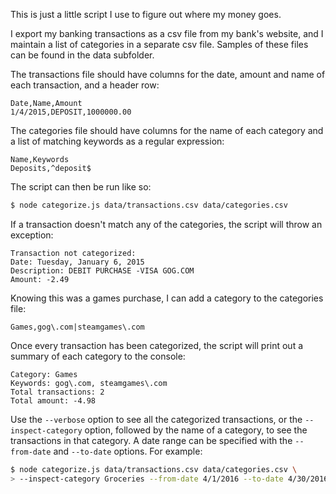 This is just a little script I use to figure out where my money goes.

I export my banking transactions as a csv file from my bank's website, and I
maintain a list of categories in a separate csv file. Samples of these files can
be found in the data subfolder.

The transactions file should have columns for the date, amount and name of each
transaction, and a header row:

```
Date,Name,Amount
1/4/2015,DEPOSIT,1000000.00
```

The categories file should have columns for the name of each category and a list
of matching keywords as a regular expression:

```
Name,Keywords
Deposits,^deposit$
```

The script can then be run like so:

```sh
$ node categorize.js data/transactions.csv data/categories.csv
```

If a transaction doesn't match any of the categories, the script will throw an
exception:

```
Transaction not categorized:
Date: Tuesday, January 6, 2015
Description: DEBIT PURCHASE -VISA GOG.COM
Amount: -2.49
```

Knowing this was a games purchase, I can add a category to the categories file:

```
Games,gog\.com|steamgames\.com
```

Once every transaction has been categorized, the script will print out a summary
of each category to the console:

```
Category: Games
Keywords: gog\.com, steamgames\.com
Total transactions: 2
Total amount: -4.98
```

Use the `--verbose` option to see all the categorized transactions, or the
`--inspect-category` option, followed by the name of a category, to see the
transactions in that category. A date range can be specified with the
`--from-date` and `--to-date` options. For example:

```sh
$ node categorize.js data/transactions.csv data/categories.csv \
> --inspect-category Groceries --from-date 4/1/2016 --to-date 4/30/2016
```


